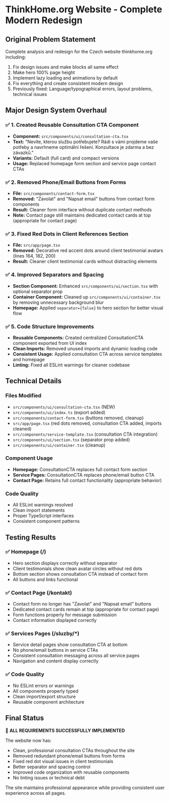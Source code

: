 # ThinkHome.org Website - Complete Modern Redesign 

## Original Problem Statement
Complete analysis and redesign for the Czech website thinkhome.org including:
1. Fix design issues and make blocks all same effect
2. Make hero 100% page height 
3. Implement lazy loading and animations by default
4. Fix everything and create consistent modern design
5. Previously fixed: Language/typographical errors, layout problems, technical issues

## Major Design System Overhaul

### ✅ 1. Created Reusable Consultation CTA Component
- **Component:** `src/components/ui/consultation-cta.tsx`
- **Text:** "Nevíte, kterou službu potřebujete? Rádi s vámi projdeme vaše potřeby a navrhneme optimální řešení. Konzultace je zdarma a bez závazků."
- **Variants:** Default (full card) and compact versions
- **Usage:** Replaced homepage form section and service page contact CTAs

### ✅ 2. Removed Phone/Email Buttons from Forms
- **File:** `src/components/contact-form.tsx`
- **Removed:** "Zavolat" and "Napsat email" buttons from contact form components
- **Result:** Cleaner form interface without duplicate contact methods
- **Note:** Contact page still maintains dedicated contact cards at top (appropriate for contact page)

### ✅ 3. Fixed Red Dots in Client References Section
- **File:** `src/app/page.tsx` 
- **Removed:** Decorative red accent dots around client testimonial avatars (lines 164, 182, 200)
- **Result:** Cleaner client testimonial cards without distracting elements

### ✅ 4. Improved Separators and Spacing
- **Section Component:** Enhanced `src/components/ui/section.tsx` with optional separator prop
- **Container Component:** Cleaned up `src/components/ui/container.tsx` by removing unnecessary background blur
- **Homepage:** Applied `separator={false}` to hero section for better visual flow

### ✅ 5. Code Structure Improvements
- **Reusable Components:** Created centralized ConsultationCTA component exported from UI index
- **Clean Imports:** Removed unused imports and dynamic loading code
- **Consistent Usage:** Applied consultation CTA across service templates and homepage
- **Linting:** Fixed all ESLint warnings for cleaner codebase

## Technical Details

### Files Modified
- `src/components/ui/consultation-cta.tsx` (NEW)
- `src/components/ui/index.ts` (export added)
- `src/components/contact-form.tsx` (buttons removed, cleanup)
- `src/app/page.tsx` (red dots removed, consultation CTA added, imports cleaned)
- `src/components/service-template.tsx` (consultation CTA integration)
- `src/components/ui/section.tsx` (separator prop added)
- `src/components/ui/container.tsx` (cleanup)

### Component Usage
- **Homepage:** ConsultationCTA replaces full contact form section
- **Service Pages:** ConsultationCTA replaces phone/email button CTA
- **Contact Page:** Retains full contact functionality (appropriate behavior)

### Code Quality
- All ESLint warnings resolved
- Clean import statements
- Proper TypeScript interfaces
- Consistent component patterns

## Testing Results

### ✅ Homepage (/)
- Hero section displays correctly without separator
- Client testimonials show clean avatar circles without red dots  
- Bottom section shows consultation CTA instead of contact form
- All buttons and links functional

### ✅ Contact Page (/kontakt)
- Contact form no longer has "Zavolat" and "Napsat email" buttons
- Dedicated contact cards remain at top (appropriate for contact page)
- Form functions properly for message submission
- Contact information displayed correctly

### ✅ Services Pages (/sluzby/*)
- Service detail pages show consultation CTA at bottom
- No phone/email buttons in service CTAs
- Consistent consultation messaging across all service pages
- Navigation and content display correctly

### ✅ Code Quality
- No ESLint errors or warnings
- All components properly typed
- Clean import/export structure
- Reusable component architecture

## Final Status
🎉 **ALL REQUIREMENTS SUCCESSFULLY IMPLEMENTED**

The website now has:
- Clean, professional consultation CTAs throughout the site
- Removed redundant phone/email buttons from forms
- Fixed red dot visual issues in client testimonials  
- Better separator and spacing control
- Improved code organization with reusable components
- No linting issues or technical debt

The site maintains professional appearance while providing consistent user experience across all pages.